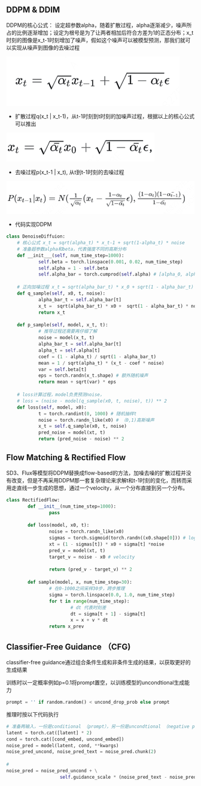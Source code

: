 ## DDPM & DDIM

DDPM的核心公式： 设定超参数alpha，随着扩散过程，alpha逐渐减少，噪声所占的比例逐渐增加；设定为根号是为了让两者相加后符合方差为1的正态分布；x_t时刻的图像是x_t-1时刻增加了噪声，假如这个噪声可以被模型预测，那我们就可以实现从噪声到图像的去噪过程

![image.png](cache/DDPM.png)

- 扩散过程q(x_t | x_t-1)，从t-1时刻到t时刻的加噪声过程，根据以上的核心公式可以推出

![image.png](cache/DDPM1.png)

- 去噪过程p(x_t-1 | x_t), 从t到t-1时刻的去噪过程

![image.png](cache/DDPM2.png)

- 代码实现DDPM
```python
class DenoiseDiffuion:
	# 核心公式 x_t = sqrt(alpha_t) * x_t-1 + sqrt(1-alpha_t) * noise
	# 准备超参数alpha和beta，代表强度不同的高斯分布
	def __init___(self, num_time_step=1000):
			self.beta = torch.linspace(0.001, 0.02, num_time_step)
			self.alpha = 1 - self.beta
			self.alpha_bar = torch.cumprod(self.alpha) # [alpha_0, alpha_0 * alpha_1, ...]

	# 正向加噪过程 x_t = sqrt(alpha_bar_t) * x_0 + sqrt(1 - alpha_bar_t) * noise
	def q_sample(self, x0, t, noise):
			alpha_bar_t = self.alpha_bar[t]
			x_t =  sqrt(alpha_bar_t) * x0 +  sqrt(1 - alpha_bar_t) * noise
			return x_t
	
	def p_sample(self, model, x_t, t):
			# 推导过程还需要再仔细了解
			noise = model(x_t, t)
			alpha_bar_t = self.alpha_bar[t]
			alpha_t = self.alpha[t]
			coef = (1 - alpha_t) / sqrt(1 - alpha_bar_t)
			mean = 1 / sqrt(alpha_t) * (x_t - coef * noise)
			var = self.beta[t]
			eps = torch.randn(x_t.shape) # 额外随机噪声
			return mean + sqrt(var) * eps
			
	# loss计算过程，model负责预测noise，
	# loss = (noise - model(q_sample(x0, t, noise), t)) ** 2
	def loss(self, model, x0):
			t = torch.randint(0, 1000) # 随机抽样t
			noise = torch.randn_like(x0) # （0,1)高斯噪声
			x_t = self.q_sample(x0, t, noise)
			pred_noise = model(xt, t)
			return (pred_noise - noise) ** 2
```

## Flow Matching & Rectified Flow

SD3、Flux等模型将DDPM替换成flow-based的方法，加噪去噪的扩散过程并没有改变，但是不再采用DDPM那一套复杂理论来求解t和t-1时刻的变化，而转而采用走直线一步生成的思想，通过一个velocity，从一个分布直接到另一个分布。 

```python
class RectifiedFlow:
		def __init__(num_time_step=1000):
				pass
								
		def loss(model, x0, t):
				noise = torch.randn_like(x0)
				sigmas = torch.sigmoid(torch.randn((x0.shape[0])) # logit-norm timestep非线性采样
				xt = (1 - sigmas[t]) * x0 + sigma[t] *noise
				pred_v = model(xt, t)
				target_v = noise - x0 # velocity

				return (pred_v - target_v) ** 2
		
		def sample(model, x, num_time_step=30):
				# 在0-1000之间采样30步，跨步推理
				sigma = torch.linspace(0.0, 1.0, num_time_step)
				for t in range(num_time_step):
						# dt 代表时刻差
						dt = sigma[t + 1] - sigma[t]
						x = x + v * dt
				return x_prev
```

## Classifier-Free Guidance （CFG)

classifier-free guidance通过组合条件生成和非条件生成的结果，以获取更好的生成结果

训练时以一定概率例如p=0.1将prompt置空，以训练模型的uncondtional生成能力

```python
prompt = '' if random.random() < uncond_drop_prob else prompt
```

推理时按以下代码执行

```python
# 准备两输入，一份是conditional （prompt），另一份是uncondtional （negative prompt）
latent = torch.cat([latent] * 2) 
cond = torch.cat([cond_embed, uncond_embed])
noise_pred = model(latent, cond, **kwargs)
noise_pred_uncond, noise_pred_text = noise_pred.chunk(2)

# 
noise_pred = noise_pred_uncond + \
					self.guidance_scale * (noise_pred_text - noise_pred_uncond)
```